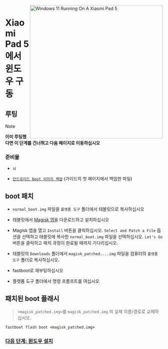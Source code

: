 <img align="right" src="https://raw.githubusercontent.com/erdilS/Port-Windows-11-Xiaomi-Pad-5/main/nabu.png" width="425" alt="Windows 11 Running On A Xiaomi Pad 5">

# Xiaomi Pad 5 에서 윈도우 구동

## 루팅 
> [!NOTE]
> **이미 루팅했다면 이 단계를 건너뛰고 다음 페이지로 이동하십시오**

### 준비물
- ```뇌```
  
- [```안드로이드 boot 이미지 백업```](/guide/Korean/1-partition-ko.md#기존-boot-이미지-백업) (가이드의 첫 페이지에서 백업한 파일)


## boot 패치 

- ```normal_boot.img``` 파일을  ```플랫폼 도구``` 폴더에서 태블릿으로 복사하십시오

- 태블릿에서 [Magisk 앱](https://github.com/topjohnwu/Magisk/releases/latest)을 다운로드하고 설치하십시오
  
-  Magisk 앱을 열고 ```Install``` 버튼을 클릭하십시오. ```Select and Patch a File``` 옵션을 선택하고 태블릿에 복사한 ```normal_boot.img``` 파일을 선택하십시오. ```Let's Go``` 버튼을 클릭하고 패치 과정이 완료될 때까지 기다리십시오.
  
- 태블릿의 ```Downloads``` 폴더에서 ```magisk_patched....img``` 파일을 컴퓨터의 ```플랫폼 도구``` 폴더로 복사하십시오. 

- fastboot로 재부팅하십시오
  
- 플랫폼 도구 폴더에서 명령 프롬프트를 여십시오

 ## 패치된 boot 플래시 
 > `<magisk_patched.img>`를 ```magisk_patched.img``` 의 실제 이름/경로로 교체하십시오.
```cmd
fastboot flash boot <magisk_patched.img>
```


### [다음 단계: 윈도우 설치](/guide/Korean/3-install-ko.md)
